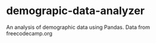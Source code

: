 # demograpic-data-analyzer
An analysis of demographic data using Pandas. Data from freecodecamp.org
